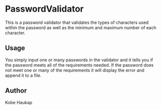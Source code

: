 # PasswordValidator
This is a password validator that validates the types of characters used within the password as well
as the minimum and maximum number of each character.

## Usage
You simply input one or many passwords in the validator and it tells you 
if the password meets all of the requirements needed. If the password does not 
meet one or many of the requirements it will display the error and append
it to a file.

## Author
Kobe Haukap
